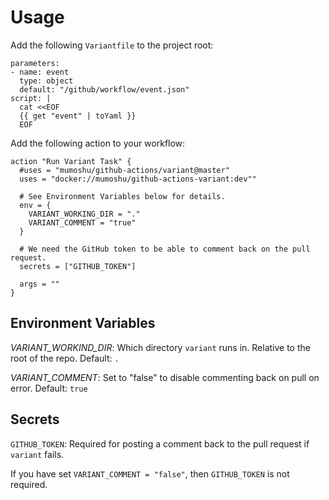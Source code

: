 # Usage

Add the following `Variantfile` to the project root:

```
parameters:
- name: event
  type: object
  default: "/github/workflow/event.json"
script: |
  cat <<EOF
  {{ get "event" | toYaml }}
  EOF
```

Add the following action to your workflow:

```
action "Run Variant Task" {
  #uses = "mumoshu/github-actions/variant@master"
  uses = "docker://mumoshu/github-actions-variant:dev""

  # See Environment Variables below for details.
  env = {
    VARIANT_WORKING_DIR = "."
    VARIANT_COMMENT = "true"
  }

  # We need the GitHub token to be able to comment back on the pull request.
  secrets = ["GITHUB_TOKEN"]

  args = ""
}
```

## Environment Variables

*VARIANT_WORKIND_DIR*: Which directory `variant` runs in. Relative to the root of the repo. Default: `.`

*VARIANT_COMMENT*: Set to "false" to disable commenting back on pull on error. Default: `true`

## Secrets

`GITHUB_TOKEN`: Required for posting a comment back to the pull request if `variant` fails.

If you have set `VARIANT_COMMENT = "false"`, then `GITHUB_TOKEN` is not required.
